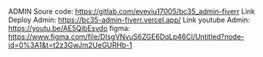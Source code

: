 ADMIN Soure code: https://gitlab.com/eveviu17005/bc35_admin-fiverr
Link Deploy Admin: https://bc35-admin-fiverr.vercel.app/
Link youtube Admin: https://youtu.be/AE5QjbEsvdo
figma: https://www.figma.com/file/DIsgVNvuS6ZGE6DqLp46Cl/Untitled?node-id=0%3A1&t=t2z3GwJm2UeGURHb-1
